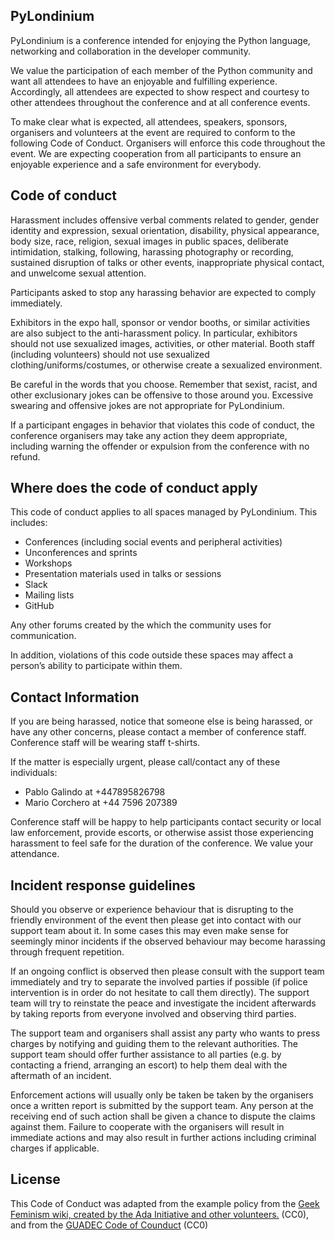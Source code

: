PyLondinium
------------------

PyLondinium is a conference intended for enjoying the Python language, networking and collaboration in the developer community.

We value the participation of each member of the Python community and want all attendees to have an enjoyable and fulfilling experience. Accordingly, all attendees are expected to show respect and courtesy to other attendees throughout the conference and at all conference events.

To make clear what is expected, all attendees, speakers, sponsors, organisers and volunteers at the event are required to conform to the following Code of Conduct. Organisers  will enforce this code throughout the event. We are expecting cooperation from all participants to ensure an enjoyable experience and a safe environment for everybody.

Code of conduct
------------------

Harassment includes offensive verbal comments related to gender, gender identity and expression, sexual orientation, disability, physical appearance, body size, race, religion, sexual images in public spaces, deliberate intimidation, stalking, following, harassing photography or recording, sustained disruption of talks or other events, inappropriate physical contact, and unwelcome sexual attention.

Participants asked to stop any harassing behavior are expected to comply immediately.

Exhibitors in the expo hall, sponsor or vendor booths, or similar activities are also subject to the anti-harassment policy. In particular, exhibitors should not use sexualized images, activities, or other material. Booth staff (including volunteers) should not use sexualized clothing/uniforms/costumes, or otherwise create a sexualized environment.

Be careful in the words that you choose. Remember that sexist, racist, and other exclusionary jokes can be offensive to those around you. Excessive swearing and offensive jokes are not appropriate for PyLondinium.

If a participant engages in behavior that violates this code of conduct, the conference organisers may take any action they deem appropriate, including warning the offender or expulsion from the conference with no refund.

Where does the code of conduct apply
-----------------------------------------
This code of conduct applies to all spaces managed by PyLondinium. This includes:

- Conferences (including social events and peripheral activities)
- Unconferences and sprints
- Workshops
- Presentation materials used in talks or sessions
- Slack
- Mailing lists
- GitHub

Any other forums created by the which the community uses for communication.
 
In addition, violations of this code outside these spaces may affect a person’s ability to participate within them.


Contact Information
-------------------

If you are being harassed, notice that someone else is being harassed, or have any other concerns, please contact a member of conference staff. Conference staff will be wearing staff t-shirts.

If the matter is especially urgent, please call/contact any of these individuals:

- Pablo Galindo at +447895826798
- Mario Corchero at +44 7596 207389

Conference staff will be happy to help participants contact security or local law enforcement, provide escorts, or otherwise assist those experiencing harassment to feel safe for the duration of the conference. We value your attendance.

Incident response guidelines
------------------------------------------
Should you observe or experience behaviour that is disrupting to the friendly environment of the event then please get into contact with our support team about it. In some cases this may even make sense for seemingly minor incidents if the observed behaviour may become harassing through frequent repetition.

If an ongoing conflict is observed then please consult with the support team immediately and try to separate the involved parties if possible (if police intervention is in order do not hesitate to call them directly). The support team will try to reinstate the peace and investigate the incident afterwards by taking reports from everyone involved and observing third parties.

The support team and organisers shall assist any party who wants to press charges by notifying and guiding them to the relevant authorities. The support team should offer further assistance to all parties (e.g. by contacting a friend, arranging an escort) to help them deal with the aftermath of an incident.

Enforcement actions will usually only be taken be taken by the organisers once a written report is submitted by the support team. Any person at the receiving end of such action shall be given a chance to dispute the claims against them. Failure to cooperate with the organisers will result in immediate actions and may also result in further actions including criminal charges if applicable.


License
-------

This Code of Conduct was adapted from the example policy from the [Geek Feminism wiki, created by the Ada Initiative and other volunteers.](http://geekfeminism.wikia.com/wiki/Conference_anti-harassment/Policy) (CC0), and from the [GUADEC Code of Counduct](https://2017.guadec.org/code-of-conduct/index.html) (CC0)
